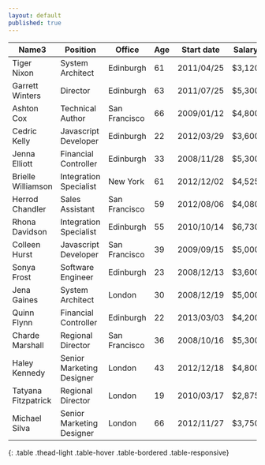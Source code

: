 ```yaml
---
layout: default
published: true
---
```



|Name3|Position|Office|Age|Start date|Salary|
|--- |--- |--- |--- |--- |--- |
|Tiger Nixon|System Architect|Edinburgh|61|2011/04/25|$3,120|
|Garrett Winters|Director|Edinburgh|63|2011/07/25|$5,300|
|Ashton Cox|Technical Author|San Francisco|66|2009/01/12|$4,800|
|Cedric Kelly|Javascript Developer|Edinburgh|22|2012/03/29|$3,600|
|Jenna Elliott|Financial Controller|Edinburgh|33|2008/11/28|$5,300|
|Brielle Williamson|Integration Specialist|New York|61|2012/12/02|$4,525|
|Herrod Chandler|Sales Assistant|San Francisco|59|2012/08/06|$4,080|
|Rhona Davidson|Integration Specialist|Edinburgh|55|2010/10/14|$6,730|
|Colleen Hurst|Javascript Developer|San Francisco|39|2009/09/15|$5,000|
|Sonya Frost|Software Engineer|Edinburgh|23|2008/12/13|$3,600|
|Jena Gaines|System Architect|London|30|2008/12/19|$5,000|
|Quinn Flynn|Financial Controller|Edinburgh|22|2013/03/03|$4,200|
|Charde Marshall|Regional Director|San Francisco|36|2008/10/16|$5,300|
|Haley Kennedy|Senior Marketing Designer|London|43|2012/12/18|$4,800|
|Tatyana Fitzpatrick|Regional Director|London|19|2010/03/17|$2,875|
|Michael Silva|Senior Marketing Designer|London|66|2012/11/27|$3,750|
{: .table .thead-light .table-hover .table-bordered .table-responsive}

